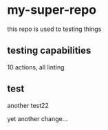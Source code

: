 # my-super-repo
this repo is used to testing things

## testing capabilities

10 actions, all linting

## test

another test22

yet another change...
